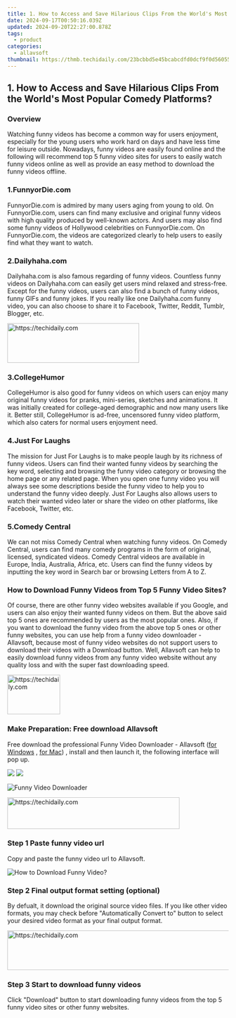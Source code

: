 ```yaml
---
title: 1. How to Access and Save Hilarious Clips From the World's Most Popular Comedy Platforms?
date: 2024-09-17T00:50:16.039Z
updated: 2024-09-20T22:27:00.878Z
tags:
  - product
categories:
  - allavsoft
thumbnail: https://thmb.techidaily.com/23bcbbd5e45bcabcdfd0dcf9f0d56055fdfa4178e94d0dd13999edb6b6a4b8b2.jpg
---
```


## 1. How to Access and Save Hilarious Clips From the World's Most Popular Comedy Platforms?

### Overview

Watching funny videos has become a common way for users enjoyment, especially for the young users who work hard on days and have less time for leisure outside. Nowadays, funny videos are easily found online and the following will recommend top 5 funny video sites for users to easily watch funny videos online as well as provide an easy method to download the funny videos offline.

### 1.FunnyorDie.com

FunnyorDie.com is admired by many users aging from young to old. On FunnyorDie.com, users can find many exclusive and original funny videos with high quality produced by well-known actors. And users may also find some funny videos of Hollywood celebrities on FunnyorDie.com. On FunnyorDie.com, the videos are categorized clearly to help users to easily find what they want to watch.

### 2.Dailyhaha.com

Dailyhaha.com is also famous regarding of funny videos. Countless funny videos on Dailyhaha.com can easily get users mind relaxed and stress-free. Except for the funny videos, users can also find a bunch of funny videos, funny GIFs and funny jokes. If you really like one Dailyhaha.com funny video, you can also choose to share it to Facebook, Twitter, Reddit, Tumblr, Blogger, etc.

<!-- affiliate ads begin -->
<a href="https://aligracehair.sjv.io/c/5597632/1948932/19272" target="_top" id="1948932">
  <img src="//a.impactradius-go.com/display-ad/19272-1948932" border="0" alt="https://techidaily.com" width="300" height="90"/>
</a>
<img height="0" width="0" src="https://aligracehair.sjv.io/i/5597632/1948932/19272" style="position:absolute;visibility:hidden;" border="0" />
<!-- affiliate ads end -->

### 3.CollegeHumor

CollegeHumor is also good for funny videos on which users can enjoy many original funny videos for pranks, mini-series, sketches and animations. It was initially created for college-aged demographic and now many users like it. Better still, CollegeHumor is ad-free, uncensored funny video platform, which also caters for normal users enjoyment need.

### 4.Just For Laughs

The mission for Just For Laughs is to make people laugh by its richness of funny videos. Users can find their wanted funny videos by searching the key word, selecting and browsing the funny video category or browsing the home page or any related page. When you open one funny video you will always see some descriptions beside the funny video to help you to understand the funny video deeply. Just For Laughs also allows users to watch their wanted video later or share the video on other platforms, like Facebook, Twitter, etc.

### 5.Comedy Central

We can not miss Comedy Central when watching funny videos. On Comedy Central, users can find many comedy programs in the form of original, licensed, syndicated videos. Comedy Central videos are available in Europe, India, Australia, Africa, etc. Users can find the funny videos by inputting the key word in Search bar or browsing Letters from A to Z.

### How to Download Funny Videos from Top 5 Funny Video Sites?

Of course, there are other funny video websites available if you Google, and users can also enjoy their wanted funny videos on them. But the above said top 5 ones are recommended by users as the most popular ones. Also, if you want to download the funny video from the above top 5 ones or other funny websites, you can use help from a funny video downloader - Allavsoft, because most of funny video websites do not support users to download their videos with a Download button. Well, Allavsoft can help to easily download funny videos from any funny video website without any quality loss and with the super fast downloading speed.

<!-- affiliate ads begin -->
<a href="https://bluettiit.sjv.io/c/5597632/2148127/17093" target="_top" id="2148127">
  <img src="//a.impactradius-go.com/display-ad/17093-2148127" border="0" alt="https://techidaily.com" width="120" height="90"/>
</a>
<img height="0" width="0" src="https://bluettiit.sjv.io/i/5597632/2148127/17093" style="position:absolute;visibility:hidden;" border="0" />
<!-- affiliate ads end -->

### Make Preparation: Free download Allavsoft

Free download the professional Funny Video Downloader - Allavsoft ([for Windows](https://tools.techidaily.com/allavsoft/products/) , [for Mac](https://tools.techidaily.com/allavsoft/products/)) , install and then launch it, the following interface will pop up.

[![](https://www.allavsoft.com/how-to/../images/how-to/free-download-win.jpg)](https://tools.techidaily.com/allavsoft/products/) [![](https://www.allavsoft.com/how-to/../images/how-to/free-download-mac.jpg)](https://tools.techidaily.com/allavsoft/products/)

![Funny Video Downloader](https://www.allavsoft.com/how-to/../images/allavsoft/screen-shot-600.jpg)

<!-- affiliate ads begin -->
<a href="https://aligracehair.sjv.io/c/5597632/2135359/19272" target="_top" id="2135359">
  <img src="//a.impactradius-go.com/display-ad/19272-2135359" border="0" alt="https://techidaily.com" width="392" height="72"/>
</a>
<img height="0" width="0" src="https://aligracehair.sjv.io/i/5597632/2135359/19272" style="position:absolute;visibility:hidden;" border="0" />
<!-- affiliate ads end -->

### Step 1 Paste funny video url

Copy and paste the funny video url to Allavsoft.

![How to Download Funny Video?](https://www.allavsoft.com/how-to/../images/how-to/download-rtmp-video/download-rtmp-video.jpg)

### Step 2 Final output format setting (optional)

By defualt, it download the original source video files. If you like other video formats, you may check before "Automatically Convert to" button to select your desired video format as your final output format.

<!-- affiliate ads begin -->
<a href="https://appsumo.8odi.net/c/5597632/2130869/7443" target="_top" id="2130869">
  <img src="//a.impactradius-go.com/display-ad/7443-2130869" border="0" alt="https://techidaily.com" width="600" height="90"/>
</a>
<img height="0" width="0" src="https://appsumo.8odi.net/i/5597632/2130869/7443" style="position:absolute;visibility:hidden;" border="0" />
<!-- affiliate ads end -->

### Step 3 Start to download funny videos

Click "Download" button to start downloading funny videos from the top 5 funny video sites or other funny websites.

<ins class="adsbygoogle"
     style="display:block"
     data-ad-format="autorelaxed"
     data-ad-client="ca-pub-7571918770474297"
     data-ad-slot="1223367746"></ins>

<ins class="adsbygoogle"
     style="display:block"
     data-ad-client="ca-pub-7571918770474297"
     data-ad-slot="8358498916"
     data-ad-format="auto"
     data-full-width-responsive="true"></ins>



